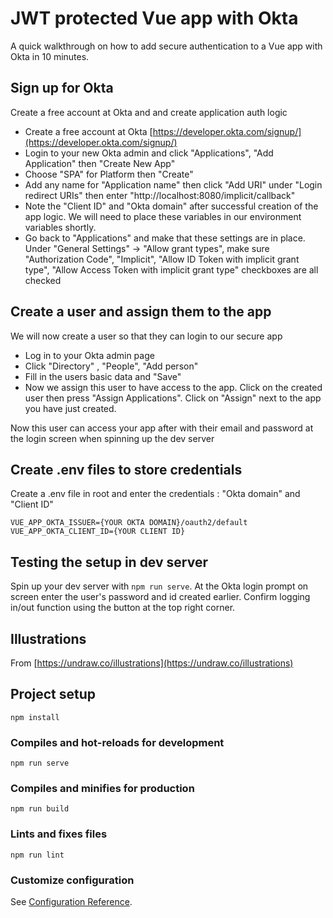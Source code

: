 # JWT protected Vue app with Okta

A quick walkthrough on how to add secure authentication to a Vue app with Okta in 10 minutes. 

## Sign up for Okta 

Create a free account at Okta and and create application auth logic

- Create a free account at Okta [https://developer.okta.com/signup/](https://developer.okta.com/signup/)
- Login to your new Okta admin and click "Applications", "Add Application" then "Create New App"
- Choose "SPA" for Platform then "Create"
- Add any name for "Application name" then click "Add URI" under "Login redirect URIs" then enter "http://localhost:8080/implicit/callback"
- Note the "Client ID" and "Okta domain" after successful creation of the app logic. We will need to place these variables in our environment variables shortly.
- Go back to "Applications" and make that these settings are in place. Under "General Settings" -> "Allow grant types", make sure "Authorization Code", "Implicit", "Allow ID Token with implicit grant type", "Allow Access Token with implicit grant type" checkboxes are all checked

## Create a user and assign them to the app

We will now create a user so that they can login to our secure app

- Log in to your Okta admin page
- Click "Directory" , "People", "Add person"
- Fill in the users basic data and "Save"
- Now we assign this user to have access to the app. Click on the created user then press "Assign Applications". Click on "Assign" next to the app you have just created.

Now this user can access your app after with their email and password at the login screen when spinning up the dev server

## Create .env files to store credentials

Create a .env file in root and enter the credentials : "Okta domain" and "Client ID"

```
VUE_APP_OKTA_ISSUER={YOUR OKTA DOMAIN}/oauth2/default
VUE_APP_OKTA_CLIENT_ID={YOUR CLIENT ID}
```

## Testing the setup in dev server

Spin up your dev server with `npm run serve`. At the Okta login prompt on screen enter the user's password and id created earlier.  Confirm logging in/out function using the button at the top right corner.

## Illustrations

From [https://undraw.co/illustrations](https://undraw.co/illustrations)

## Project setup
```
npm install
```

### Compiles and hot-reloads for development
```
npm run serve
```

### Compiles and minifies for production
```
npm run build
```

### Lints and fixes files
```
npm run lint
```

### Customize configuration
See [Configuration Reference](https://cli.vuejs.org/config/).
